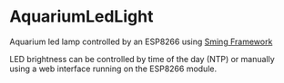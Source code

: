 # AquariumLedLight
Aquarium led lamp controlled by an ESP8266 using [Sming Framework](https://github.com/SmingHub/Sming)

LED brightness can be controlled by time of the day (NTP) or manually using a web interface running on the ESP8266 module.
